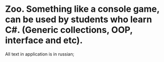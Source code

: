 # Zoo. Something like a console game, can be used by students who learn C#. (Generic collections, OOP, interface and etc). 
All text in application is in russian;

